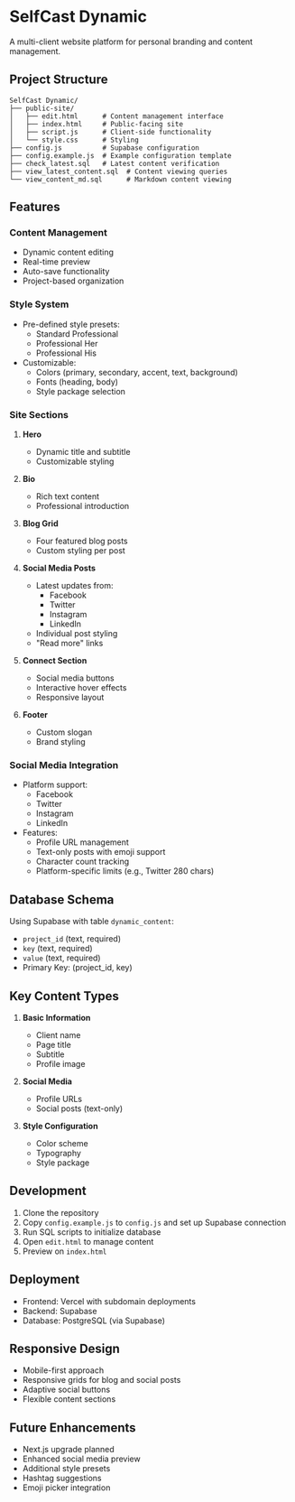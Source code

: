 # SelfCast Dynamic

A multi-client website platform for personal branding and content management.

## Project Structure

```
SelfCast Dynamic/
├── public-site/
│   ├── edit.html      # Content management interface
│   ├── index.html     # Public-facing site
│   ├── script.js      # Client-side functionality
│   └── style.css      # Styling
├── config.js          # Supabase configuration
├── config.example.js  # Example configuration template
├── check_latest.sql   # Latest content verification
├── view_latest_content.sql  # Content viewing queries
└── view_content_md.sql      # Markdown content viewing
```

## Features

### Content Management
- Dynamic content editing
- Real-time preview
- Auto-save functionality
- Project-based organization

### Style System
- Pre-defined style presets:
  - Standard Professional
  - Professional Her
  - Professional His
- Customizable:
  - Colors (primary, secondary, accent, text, background)
  - Fonts (heading, body)
  - Style package selection

### Site Sections
1. **Hero**
   - Dynamic title and subtitle
   - Customizable styling

2. **Bio**
   - Rich text content
   - Professional introduction

3. **Blog Grid**
   - Four featured blog posts
   - Custom styling per post

4. **Social Media Posts**
   - Latest updates from:
     - Facebook
     - Twitter
     - Instagram
     - LinkedIn
   - Individual post styling
   - "Read more" links

5. **Connect Section**
   - Social media buttons
   - Interactive hover effects
   - Responsive layout

6. **Footer**
   - Custom slogan
   - Brand styling

### Social Media Integration
- Platform support:
  - Facebook
  - Twitter
  - Instagram
  - LinkedIn
- Features:
  - Profile URL management
  - Text-only posts with emoji support
  - Character count tracking
  - Platform-specific limits (e.g., Twitter 280 chars)

## Database Schema

Using Supabase with table `dynamic_content`:
- `project_id` (text, required)
- `key` (text, required)
- `value` (text, required)
- Primary Key: (project_id, key)

## Key Content Types

1. **Basic Information**
   - Client name
   - Page title
   - Subtitle
   - Profile image

2. **Social Media**
   - Profile URLs
   - Social posts (text-only)

3. **Style Configuration**
   - Color scheme
   - Typography
   - Style package

## Development

1. Clone the repository
2. Copy `config.example.js` to `config.js` and set up Supabase connection
3. Run SQL scripts to initialize database
4. Open `edit.html` to manage content
5. Preview on `index.html`

## Deployment

- Frontend: Vercel with subdomain deployments
- Backend: Supabase
- Database: PostgreSQL (via Supabase)

## Responsive Design

- Mobile-first approach
- Responsive grids for blog and social posts
- Adaptive social buttons
- Flexible content sections

## Future Enhancements

- Next.js upgrade planned
- Enhanced social media preview
- Additional style presets
- Hashtag suggestions
- Emoji picker integration
